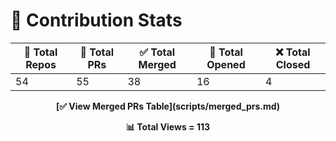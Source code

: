 # 🧠 Contribution Stats

<!-- STATS_START -->

| 🔧 Total Repos | 🚀 Total PRs | ✅ Total Merged | 📝 Total Opened | ❌ Total Closed |
|---------------|--------------|----------------|------------------|-----------------|
|     54       |     55       |      38       |       16        |       4        |

<p align="center">
  <strong>[✅ View Merged PRs Table](scripts/merged_prs.md)</strong>
</p>

<p align="center">
  <strong>📊 Total Views = 113</strong>
</p>


<!-- STATS_END -->
